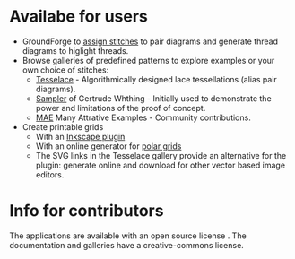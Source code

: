 Availabe for users
==================

* GroundForge to [assign stitches](https://d-bl.github.io/GroundForge/tiles?whiting=C6_P120&patchWidth=9&patchHeight=10&k1=ctctr&d1=ct&c1=ctct&b1=ct&a1=ctctl&d2=ct&b2=ct&k3=ctctr&c3=ctct&a3=ctctl&footside=b,-,a,-&tile=831,4-7,-5-&headside=d,-,c,-&footsideStitch=ctctl&tileStitch=ct&headsideStitch=ctctr&shiftColsSW=-2&shiftRowsSW=2&shiftColsSE=2&shiftRowsSE=2)
  to pair diagrams and generate thread diagrams to higlight threads.
* Browse galleries of predefined patterns to explore examples or your own choice of stitches:
  * [Tesselace](https://d-bl.github.io/tesselace-to-gf/) - Algorithmically designed lace tessellations (alias pair diagrams).
  * [Sampler](https://d-bl.github.io/gw-lace-to-gf/) of Gertrude Whthing - Initially used to demonstrate the power and limitations of the proof of concept.
  * [MAE](https://d-bl.github.io/MAE-gf/) Many Attrative Examples - Community contributions.
* Create printable grids
  * With an [Inkscape plugin](https://d-bl.github.io/polar-grids/)
  * With an online generator for [polar grids](https://d-bl.github.io/polar-grids/)
  * The SVG links in the Tesselace gallery provide an alternative for the plugin: generate online and download for other vector based image editors.

Info for contributors
=====================
The applications are available with an open source license . The documentation and galleries have a creative-commons license.
